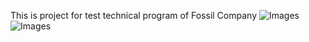 This is project for test technical program of Fossil Company
![Images](picture1.jpg)
![Images](picture2.jpg)
